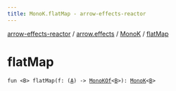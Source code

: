 ```yaml
---
title: MonoK.flatMap - arrow-effects-reactor
---
```


[arrow-effects-reactor](../../index.html) / [arrow.effects](../index.html) / [MonoK](index.html) / [flatMap](./flat-map.html)

# flatMap

`fun <B> flatMap(f: (`[`A`](index.html#A)`) -> `[`MonoKOf`](../-mono-k-of.html)`<`[`B`](flat-map.html#B)`>): `[`MonoK`](index.html)`<`[`B`](flat-map.html#B)`>`